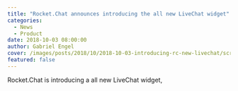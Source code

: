 ```yaml
---
title: "Rocket.Chat announces introducing the all new LiveChat widget"
categories:
  - News
  - Product
date: 2018-10-03 08:00:00
author: Gabriel Engel
cover: /images/posts/2018/10/2018-10-03-introducing-rc-new-livechat/screen-grab.png
featured: false
---
```

Rocket.Chat is introducing a all new LiveChat widget,
